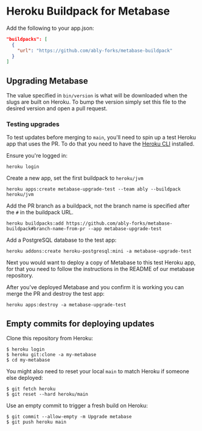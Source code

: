 # Heroku Buildpack for Metabase

Add the following to your app.json:

~~~json
"buildpacks": [
  {
    "url": "https://github.com/ably-forks/metabase-buildpack"
  }
]
~~~

## Upgrading Metabase

The value specified in `bin/version` is what will be downloaded when the slugs are built on Heroku. To bump the version simply set this file to the desired version and open a pull request.

### Testing upgrades

To test updates before merging to `main`, you'll need to spin up a test Heroku app that uses the PR. To do that you need to have the [Heroku CLI](https://cli.heroku.com) installed.

Ensure you're logged in:

```
heroku login
```

Create a new app, set the first buildpack to `heroku/jvm`

```
heroku apps:create metabase-upgrade-test --team ably --buildpack heroku/jvm
```

Add the PR branch as a buildpack, not the branch name is specified after the `#` in the buildpack URL.

```
heroku buildpacks:add https://github.com/ably-forks/metabase-buildpack#branch-name-from-pr --app metabase-upgrade-test
```

Add a PostgreSQL database to the test app:

```
heroku addons:create heroku-postgresql:mini -a metabase-upgrade-test
```

Next you would want to deploy a copy of Metabase to this test Heroku app, for that you need to follow the instructions in the README of our metabase repository.

After you've deployed Metabase and you confirm it is working you can merge the PR and destroy the test app:

```
heroku apps:destroy -a metabase-upgrade-test
```


## Empty commits for deploying updates

Clone this repository from Heroku:

~~~
$ heroku login
$ heroku git:clone -a my-metabase 
$ cd my-metabase
~~~

You might also need to reset your local `main` to match Heroku if someone else deployed:

~~~
$ git fetch heroku
$ git reset --hard heroku/main
~~~

Use an empty commit to trigger a fresh build on Heroku:

~~~
$ git commit --allow-empty -m Upgrade metabase
$ git push heroku main
~~~
